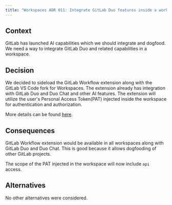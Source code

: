 ```yaml
---
title: "Workspaces ADR 011: Integrate GitLab Duo features inside a workspace"
---
```


## Context

GitLab has launched AI capabilities which we should integrate and dogfood.
We need a way to integrate GitLab Duo and related capabilities in a workspace.

## Decision

We decided to sideload the GitLab Workflow extension along with the GitLab VS Code fork for Workspaces.
The extension already has integration with GitLab Duo and Duo Chat and other AI features.
The extension will utilize the user's Personal Access Token(PAT) injected inside the workspace for
authentication and authorization.

More details can be found [here](https://gitlab.com/groups/gitlab-org/-/epics/12780).

## Consequences

GitLab Workflow extension would be available in all workspaces along with GitLab Duo and Duo Chat.
This is good because it allows dogfooding of other GitLab projects.

The scope of the PAT injected in the workspace will now include `api` access.

## Alternatives

No other alternatives were considered.
